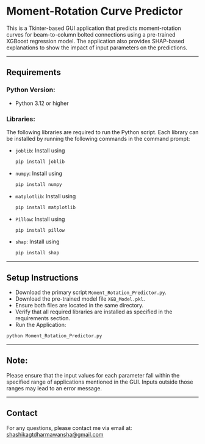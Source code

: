 # Moment-Rotation Curve Predictor

This is a Tkinter-based GUI application that predicts moment-rotation curves for beam-to-column bolted connections using a pre-trained XGBoost regression model. The application also provides SHAP-based explanations to show the impact of input parameters on the predictions.

---

## Requirements

### Python Version:
- Python 3.12 or higher

### Libraries:

The following libraries are required to run the Python script. Each library can be installed by running the following commands in the command prompt:

- `joblib`: Install using
  ```bash
  pip install joblib
  ```
- `numpy`: Install using
  ```bash
  pip install numpy
  ```
- `matplotlib`: Install using
  ```bash
  pip install matplotlib
  ```
- `Pillow`: Install using
  ```bash
  pip install pillow
  ```
- `shap`: Install using
  ```bash
  pip install shap
  ```

---

## Setup Instructions

   - Download the primary script `Moment_Rotation_Predictor.py`.
   - Download the pre-trained model file `XGB_Model.pkl`.
   - Ensure both files are located in the same directory.
   - Verify that all required libraries are installed as specified in the requirements section.
   - Run the Application:
   ```bash
   python Moment_Rotation_Predictor.py
   ```

---

## Note:

Please ensure that the input values for each parameter fall within the specified range of applications mentioned in the GUI. Inputs outside those ranges may lead to an error message.

---

## Contact

For any questions, please contact me via email at: [shashikagtdharmawansha@gmail.com](mailto:shashikagtdharmawansha@gmail.com)

